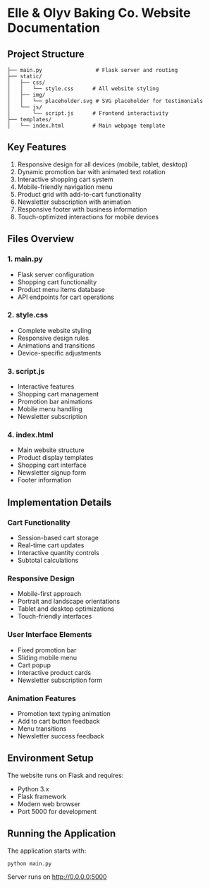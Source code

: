 # Elle & Olyv Baking Co. Website Documentation

## Project Structure
```
├── main.py                 # Flask server and routing
├── static/
│   ├── css/
│   │   └── style.css      # All website styling
│   ├── img/
│   │   └── placeholder.svg # SVG placeholder for testimonials
│   └── js/
│       └── script.js      # Frontend interactivity
├── templates/
│   └── index.html         # Main webpage template
```

## Key Features
1. Responsive design for all devices (mobile, tablet, desktop)
2. Dynamic promotion bar with animated text rotation
3. Interactive shopping cart system
4. Mobile-friendly navigation menu
5. Product grid with add-to-cart functionality
6. Newsletter subscription with animation
7. Responsive footer with business information
8. Touch-optimized interactions for mobile devices

## Files Overview

### 1. main.py
- Flask server configuration
- Shopping cart functionality
- Product menu items database
- API endpoints for cart operations

### 2. style.css
- Complete website styling
- Responsive design rules
- Animations and transitions
- Device-specific adjustments

### 3. script.js
- Interactive features
- Shopping cart management
- Promotion bar animations
- Mobile menu handling
- Newsletter subscription

### 4. index.html
- Main website structure
- Product display templates
- Shopping cart interface
- Newsletter signup form
- Footer information

## Implementation Details

### Cart Functionality
- Session-based cart storage
- Real-time cart updates
- Interactive quantity controls
- Subtotal calculations

### Responsive Design
- Mobile-first approach
- Portrait and landscape orientations
- Tablet and desktop optimizations
- Touch-friendly interfaces

### User Interface Elements
- Fixed promotion bar
- Sliding mobile menu
- Cart popup
- Interactive product cards
- Newsletter subscription form

### Animation Features
- Promotion text typing animation
- Add to cart button feedback
- Menu transitions
- Newsletter success feedback

## Environment Setup
The website runs on Flask and requires:
- Python 3.x
- Flask framework
- Modern web browser
- Port 5000 for development

## Running the Application
The application starts with:
```python
python main.py
```
Server runs on http://0.0.0.0:5000
